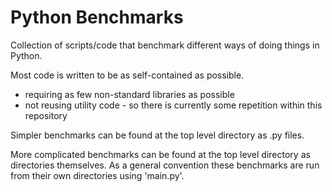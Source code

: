 # Python Benchmarks

Collection of scripts/code that benchmark different ways of doing things in Python.

Most code is written to be as self-contained as possible. 
- requiring as few non-standard libraries as possible
- not reusing utility code - so there is currently some repetition within this repository

Simpler benchmarks can be found at the top level directory as .py files.

More complicated benchmarks can be found at the top level directory as directories themselves. As a general convention these benchmarks are run from their own directories using 'main.py'.

